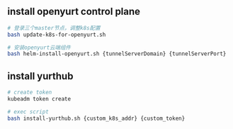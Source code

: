 ## install openyurt control plane

```bash
# 登录三个master节点，调整k8s配置
bash update-k8s-for-openyurt.sh

# 安装openyurt云端组件
bash helm-install-openyurt.sh {tunnelServerDomain} {tunnelServerPort}
```

## install yurthub

```bash
# create token
kubeadm token create

# exec script
bash install-yurthub.sh {custom_k8s_addr} {custom_token}
```
